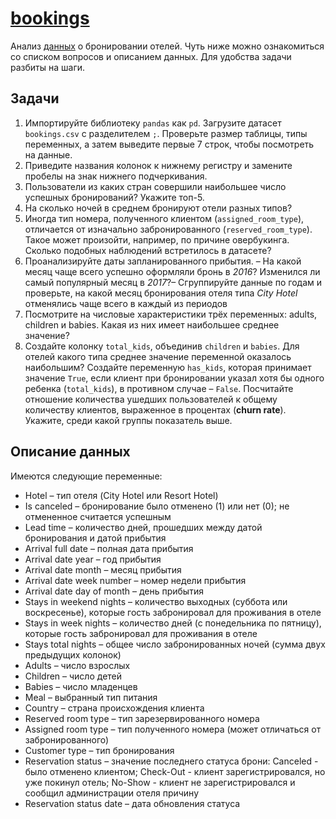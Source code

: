 # [bookings](https://github.com/KristinaLyu/Tasks_from_Karpov_courses/blob/main/Bookings/2_bookings.csv)
Анализ [данных](https://github.com/KristinaLyu/Tasks_from_Karpov_courses/blob/main/Bookings/2_bookings.csv) о бронировании отелей. Чуть ниже можно ознакомиться со списком вопросов и описанием данных. Для удобства задачи разбиты на шаги.

 

## **Задачи** ##

1. Импортируйте библиотеку `pandas` как `pd`. Загрузите датасет `bookings.csv` с разделителем `;`. Проверьте размер таблицы, типы переменных, а затем выведите первые 7 строк, чтобы посмотреть на данные. 
2. Приведите названия колонок к нижнему регистру и замените пробелы на знак нижнего подчеркивания.
3. Пользователи из каких стран совершили наибольшее число успешных бронирований? Укажите топ-5.
4. На сколько ночей в среднем бронируют отели разных типов?
5. Иногда тип номера, полученного клиентом (`assigned_room_type`), отличается от изначально забронированного (`reserved_room_type`). Такое может произойти, например, по причине овербукинга. Сколько подобных наблюдений встретилось в датасете?
6. Проанализируйте даты запланированного прибытия. – На какой месяц чаще всего успешно оформляли бронь в _2016_? Изменился ли самый популярный месяц в _2017_?– Сгруппируйте данные по годам и проверьте, на какой месяц бронирования отеля типа _City Hotel_ отменялись чаще всего в каждый из периодов
7. Посмотрите на числовые характеристики трёх переменных: adults, children и babies. Какая из них имеет наибольшее среднее значение?
8. Создайте колонку `total_kids`, объединив `children` и `babies`. Для отелей какого типа среднее значение переменной оказалось наибольшим?
Создайте переменную `has_kids`, которая принимает значение `True`, если клиент при бронировании указал хотя бы одного ребенка (`total_kids`), в противном случае – `False`. Посчитайте отношение количества ушедших пользователей к общему количеству клиентов, выраженное в процентах (**churn rate**). Укажите, среди какой группы показатель выше.
 

## Описание данных ##
Имеются следующие переменные:

* Hotel – тип отеля (City Hotel или Resort Hotel)  
* Is canceled – бронирование было отменено (1) или нет (0); не отмененное считается успешным
* Lead time – количество дней, прошедших между датой бронирования и датой прибытия  
* Arrival full date – полная дата прибытия
* Arrival date year – год прибытия  
* Arrival date month – месяц прибытия  
* Arrival date week number – номер недели прибытия
* Arrival date day of month – день прибытия
* Stays in weekend nights – количество выходных (суббота или воскресенье), которые гость забронировал для проживания в отеле
* Stays in week nights – количество дней (с понедельника по пятницу), которые гость забронировал для проживания в отеле
* Stays total nights – общее число забронированных ночей (сумма двух предыдущих колонок)
* Adults – число взрослых
* Children – число детей
* Babies – число младенцев 
* Meal – выбранный тип питания
* Country – страна происхождения клиента
* Reserved room type – тип зарезервированного номера
* Assigned room type – тип полученного номера (может отличаться от забронированного)
* Customer type – тип бронирования
* Reservation status – значение последнего статуса брони: Canceled - было отменено клиентом; Check-Out - клиент зарегистрировался, но уже покинул отель; No-Show - клиент не зарегистрировался и сообщил администрации отеля причину
* Reservation status date – дата обновления статуса
